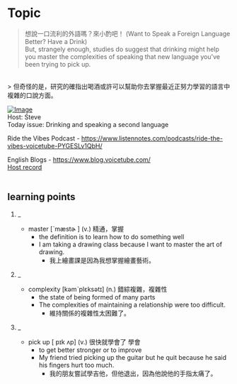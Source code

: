 # Topic

> 想說一口流利的外語嗎？來小酌吧！ (Want to Speak a Foreign Language Better? Have a Drink) <br>
> But, strangely enough, studies do suggest that drinking might help you master the complexities of speaking that new language you've been trying to pick up.
 <br>
> 但奇怪的是，研究的確指出喝酒或許可以幫助你去掌握最近正努力學習的語言中複雜的口說方面。 <br>

[![Image](https://cdn.voicetube.com/assets/thumbnails/mDxSU9LJxOc.jpg)](https://www.youtube.com/embed/mDxSU9LJxOc?rel=0&showinfo=0&cc_load_policy=0&controls=1&autoplay=1&iv_load_policy=3&playsinline=1&wmode=transparent&start=50&end=59&enablejsapi=1&origin=https://tw.voicetube.com&widgetid=1)<br>
Host: Steve
<br>Today issue: Drinking and speaking a second language



Ride the Vibes Podcast - https://www.listennotes.com/podcasts/ride-the-vibes-voicetube-PYGESLv1QbH/



English Blogs - https://www.blog.voicetube.com/
<br>
[Host record](https://cdn.voicetube.com/tmp/everyday_records/stephen_vt_44701/3972.mp3)
<br><br>
## learning points
1. _
	* master [ˋmæstɚ ] (v.) 精通，掌握
		- the definition is to learn how to do something well
		- I am taking a drawing class because I want to master the art of drawing.
			+ 我上繪畫課是因為我想掌握繪畫藝術。

2. _
	* complexity [kəmˋplɛksətɪ] (n.) 錯綜複雜，複雜性
		- the state of being formed of many parts
		- The complexities of maintaining a relationship were too difficult.
			+ 維持關係的複雜性太困難了。

3. _
	* pick up  [ pɪk ʌp] (v.) 很快就學會了 學會
		- to get better stronger or to improve
		- My friend tried picking up the guitar but he quit because he said his fingers hurt too much.
			+ 我的朋友嘗試學吉他，但他退出，因為他說他的手指太痛了。
